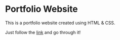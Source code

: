# Portfolio Website
This is a portfolio website created using HTML & CSS.

Just follow the [link](https://animesh-portfolio.netlify.app/) and go through it!
